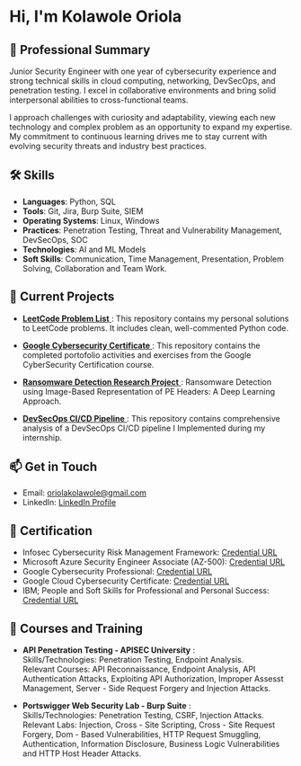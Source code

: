 # Hi, I'm Kolawole Oriola

## 🚀 Professional Summary
Junior Security Engineer with one year of cybersecurity experience and strong technical skills in cloud computing, networking, DevSecOps, and penetration testing. I excel in collaborative environments and bring solid interpersonal abilities to cross-functional teams.

I approach challenges with curiosity and adaptability, viewing each new technology and complex problem as an opportunity to expand my expertise. My commitment to continuous learning drives me to stay current with evolving security threats and industry best practices.

## 🛠 Skills
- **Languages**: Python, SQL
- **Tools**: Git, Jira, Burp Suite, SIEM
- **Operating Systems**: Linux, Windows
- **Practices**: Penetration Testing, Threat and Vulnerability Management, DevSecOps, SOC
- **Technologies**: AI and ML Models
- **Soft Skills**: Communication, Time Management, Presentation, Problem Solving, Collaboration and Team Work.

## 💼 Current Projects
- [**LeetCode Problem List** ](https://github.com/oriolakolawole/leetcode-solutions.git): This repository contains my personal solutions to LeetCode problems. It includes clean, well-commented Python code.

- [**Google Cybersecurity Certificate** ](https://github.com/oriolakolawole/Google-Cybersecurity-Certificate.git): This repository contains the completed portofolio activities and exercises from the Google CyberSecurity Certification course.

- [**Ransomware Detection Research Project** ](https://github.com/oriolakolawole/Ransomware-and-Goodware-PE-Header-Dataset.git): Ransomware Detection using Image-Based Representation of PE Headers: A Deep Learning Approach.

- [**DevSecOps CI/CD Pipeline** ](https://github.com/oriolakolawole/Technical-Report-2023-DevsSecOp-CI-CD-Pipeline.git): This repository contains comprehensive analysis of a DevSecOps CI/CD pipeline I Implemented during my internship.



## 📫 Get in Touch
- Email: oriolakolawole@gmail.com
- LinkedIn: [LinkedIn Profile](https://www.linkedin.com/in/oriolakolawole/)


## 📝 Certification
- Infosec Cybersecurity Risk Management Framework: [Credential URL](https://www.coursera.org/account/accomplishments/specialization/certificate/BGJ32MW36YXC)
- Microsoft Azure Security Engineer Associate (AZ-500): [Credential URL](https://www.coursera.org/account/accomplishments/professional-cert/FQITPHHI3G0C)
- Google Cybersecurity Professional: [Credential URL](https://www.credly.com/badges/9447a7fe-7f72-4a6c-9071-37baffeb12f2/public_url)
- Google Cloud Cybersecurity Certificate: [Credential URL](https://www.credly.com/badges/673f6597-a4d1-4729-b193-d06214a523b1/linked_in_profile)
- IBM; People and Soft Skills for Professional and Personal Success: [Credential URL](https://coursera.org/share/68513c30a295bf54e60ca3dc519d87dd)

## 📝 Courses and Training
- **API Penetration Testing - APISEC University** :   
  Skills/Technologies: Penetration Testing, Endpoint Analysis.   
  Relevant Courses: API Reconnaissance, Endpoint Analysis, API Authentication Attacks, Exploiting API Authorization, Improper Assesst Management, Server - Side Request Forgery and Injection Attacks.   

- **Portswigger Web Security Lab - Burp Suite** :    
   Skills/Technologies: Penetration Testing, CSRF, Injection Attacks.   
   Relevant Labs: Injection, Cross - Site Scripting, Cross - Site Request Forgery, Dom - Based Vulnerabilities, HTTP Request Smuggling, Authentication, Information Disclosure, Business Logic Vulnerabilities and HTTP Host Header Attacks.

